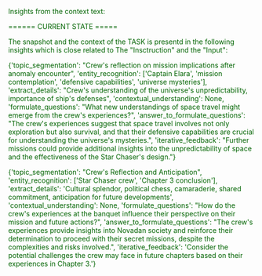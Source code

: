 
<span style='color: darkgreen;'>Insights from the context text:</span>


<span style='color: darkgreen;'>====== CURRENT STATE =====</span>

<span style='color: darkgreen;'>The snapshot and the context of the TASK is presentd in the following insights which is close related to The &quot;Insctruction&quot; and the &quot;Input&quot;:</span>

<span style='color: darkgreen;'>{&#x27;topic_segmentation&#x27;: &quot;Crew&#x27;s reflection on mission implications after anomaly encounter&quot;, &#x27;entity_recognition&#x27;: [&#x27;Captain Elara&#x27;, &#x27;mission contemplation&#x27;, &#x27;defensive capabilities&#x27;, &#x27;universe mysteries&#x27;], &#x27;extract_details&#x27;: &quot;Crew&#x27;s understanding of the universe&#x27;s unpredictability, importance of ship&#x27;s defenses&quot;, &#x27;contextual_understanding&#x27;: None, &#x27;formulate_questions&#x27;: &quot;What new understandings of space travel might emerge from the crew&#x27;s experiences?&quot;, &#x27;answer_to_formulate_questions&#x27;: &quot;The crew&#x27;s experiences suggest that space travel involves not only exploration but also survival, and that their defensive capabilities are crucial for understanding the universe&#x27;s mysteries.&quot;, &#x27;iterative_feedback&#x27;: &quot;Further missions could provide additional insights into the unpredictability of space and the effectiveness of the Star Chaser&#x27;s design.&quot;}</span>

<span style='color: darkgreen;'>{&#x27;topic_segmentation&#x27;: &quot;Crew&#x27;s Reflection and Anticipation&quot;, &#x27;entity_recognition&#x27;: [&#x27;Star Chaser crew&#x27;, &#x27;Chapter 3 conclusion&#x27;], &#x27;extract_details&#x27;: &#x27;Cultural splendor, political chess, camaraderie, shared commitment, anticipation for future developments&#x27;, &#x27;contextual_understanding&#x27;: None, &#x27;formulate_questions&#x27;: &quot;How do the crew&#x27;s experiences at the banquet influence their perspective on their mission and future actions?&quot;, &#x27;answer_to_formulate_questions&#x27;: &quot;The crew&#x27;s experiences provide insights into Novadan society and reinforce their determination to proceed with their secret missions, despite the complexities and risks involved.&quot;, &#x27;iterative_feedback&#x27;: &#x27;Consider the potential challenges the crew may face in future chapters based on their experiences in Chapter 3.&#x27;}</span>
